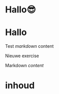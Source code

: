 # Hallo😎
# Hallo
Test *markdown* content

Nieuwe exercise

<ShortExercise id="GTowHcuHngLEMBEXzSif" title="test">
  
  Markdown *content*
  
  # inhoud
  
</ShortExercise>
